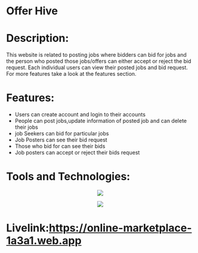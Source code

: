 # Offer Hive
# Description:
This website is related to posting jobs where bidders can bid for jobs and the person who posted those jobs/offers can either accept or reject the bid request. Each individual users can view their posted jobs and bid request. For more features take a look at the features section.

# Features:
* Users can create account and login to their accounts
* People can post jobs,update information of posted job and can delete their jobs 
* job Seekers can bid for particular jobs
* Job Posters can see their bid request
* Those who bid for can see their bids
* Job posters can accept or reject their bids request

# Tools and Technologies:
<p align="center">
  <a href="https://skillicons.dev">
    <img src="https://skillicons.dev/icons?i=css,html,tailwind,js,react,mongodb,nodejs,express,firebase" />
  </a>
</p>
<div align="center">
  <img src="https://img.shields.io/badge/daisyui-5A0EF8?style=for-the-badge&logo=daisyui&logoColor=white">
  </div>



# Livelink:https://online-marketplace-1a3a1.web.app
